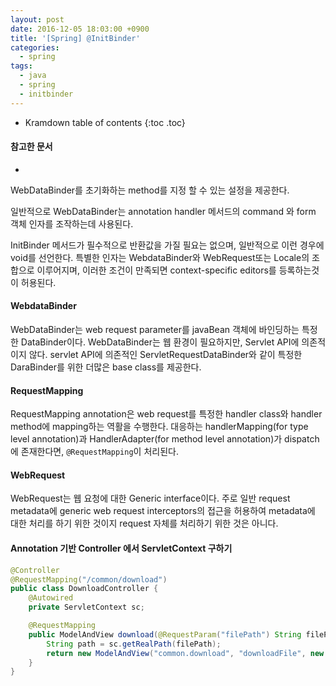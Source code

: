 ```yaml
---
layout: post
date: 2016-12-05 18:03:00 +0900
title: '[Spring] @InitBinder'
categories:
  - spring
tags:
  - java
  - spring
  - initbinder
---
```


* Kramdown table of contents
{:toc .toc}

#### 참고한 문서

-

WebDataBinder를 초기화하는 method를 지정 할 수 있는 설정을 제공한다.

일반적으로 WebDataBinder는 annotation handler 메서드의 command 와 form 객체 인자를 조작하는데 사용된다.

InitBinder 메서드가 필수적으로 반환값을 가질 필요는 없으며, 일반적으로 이런 경우에 void를 선언한다. 특별한 인자는 WebdataBinder와 WebRequest또는 Locale의 조합으로 이루어지며, 이러한 조건이 만족되면 context-specific editors를 등록하는것이 허용된다.

#### WebdataBinder

WebDataBinder는 web request parameter를 javaBean 객체에 바인딩하는 특정한 DataBinder이다. WebDataBinder는 웹 환경이 필요하지만, Servlet API에 의존적이지 않다. servlet API에 의존적인 ServletRequestDataBinder와 같이 특정한 DaraBinder를 위한 더많은 base class를 제공한다.

#### RequestMapping

RequestMapping annotation은 web request를 특정한 handler class와 handler method에 mapping하는 역활을 수행한다. 대응하는 handlerMapping(for type level annotation)과 HandlerAdapter(for method level annotation)가 dispatch에 존재한다면, `@RequestMapping`이 처리된다.

#### WebRequest

WebRequest는 웹 요청에 대한 Generic interface이다. 주로 일반 request metadata에 generic web request interceptors의 접근을 허용하여 metadata에 대한 처리를 하기 위한 것이지 request 자체를 처리하기 위한 것은 아니다.

#### Annotation 기반 Controller 에서 ServletContext 구하기

```java
@Controller
@RequestMapping("/common/download")
public class DownloadController {
    @Autowired
    private ServletContext sc;

    @RequestMapping
    public ModelAndView download(@RequestParam("filePath") String filePath) throws Exception {
        String path = sc.getRealPath(filePath);
        return new ModelAndView("common.download", "downloadFile", new File(path));
    }
}
```
